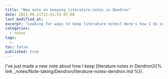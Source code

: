 ```yaml
---
title: "New note on keeping literature notes in Dendron"
date: 2021-06-21T12:51:53-07:00
last_modified_at:  
excerpt: "Looking for ways to keep literature notes? Here's how I do so in Dendron."  
categories: 
  - notes
tags: 
  -   
toc: false
published: true
---
```

I've just made a new note about how I keep [literature notes in Dendron]({% link _notes/Note-taking/Dendron/literature-notes-dendron.md %}).  